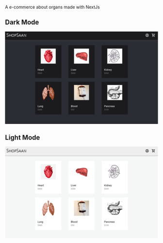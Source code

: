 A e-commerce about organs made with NextJs

## Dark Mode
![img](https://github.com/JonathanSaan/ShopSaan/blob/85d859c9a9d47b2dea3f224644066686ef50e8f8/Capture+_2022-08-12-17-52-58-1-1.png)

## Light Mode
![img](https://github.com/JonathanSaan/ShopSaan/blob/9cd7b1ecbcaee1d6d54e726807c1e7c37f51b13c/Capture+_2022-08-12-17-53-10-1.png)
